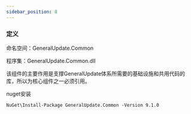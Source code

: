 ```yaml
---
sidebar_position: 8
---
```


### 定义

命名空间：GeneralUpdate.Common

程序集：GeneralUpdate.Common.dll



该组件的主要作用是支撑GeneralUpdate体系所需要的基础设施和共用代码的库，所以为核心组件之一必须引用。

nuget安装

```shell
NuGet\Install-Package GeneralUpdate.Common -Version 9.1.0
```
